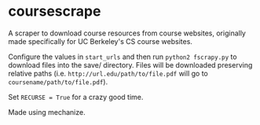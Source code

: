 coursescrape
==============
A scraper to download course resources from course websites, originally made specifically for UC Berkeley's CS course websites.

Configure the values in ```start_urls``` and then run ```python2 fscrapy.py``` to download files into the save/ directory. Files will be downloaded preserving relative paths (i.e. ```http://url.edu/path/to/file.pdf``` will go to ```coursename/path/to/file.pdf```).

Set ```RECURSE = True``` for a crazy good time.

Made using mechanize.